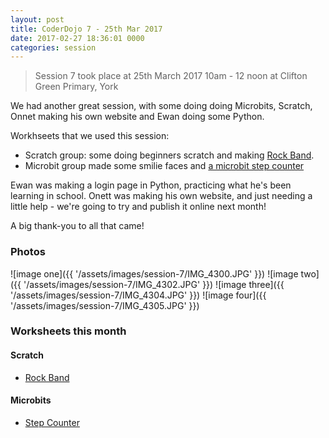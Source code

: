 ```yaml
---
layout: post
title: CoderDojo 7 - 25th Mar 2017
date: 2017-02-27 18:36:01 0000
categories: session
---
```


> Session 7 took place at 25th March 2017 10am - 12 noon at Clifton Green Primary, York

We had another great session, with some doing doing Microbits, Scratch, Onnet making his own website and Ewan doing some Python.

Workhseets that we used this session:

- Scratch group: some doing beginners scratch and making [Rock Band](/assets/worksheets/session-7/rock-band.pdf).
- Microbit group made some smilie faces and [a microbit step counter](/worksheets/microbit/step-counter/)

Ewan was making a login page in Python, practicing what he's been learning in school. Onett was making his own website, and just needing a little help - we're going to try and publish it online next month!

A big thank-you to all that came!

### Photos

![image one]({{ '/assets/images/session-7/IMG_4300.JPG' }})
![image two]({{ '/assets/images/session-7/IMG_4302.JPG' }})
![image three]({{ '/assets/images/session-7/IMG_4304.JPG' }})
![image four]({{ '/assets/images/session-7/IMG_4305.JPG' }})

### Worksheets this month

#### Scratch

- [Rock Band](/assets/worksheets/session-7/rock-band.pdf)

#### Microbits
- [Step Counter](/worksheets/microbit/step-counter/)
